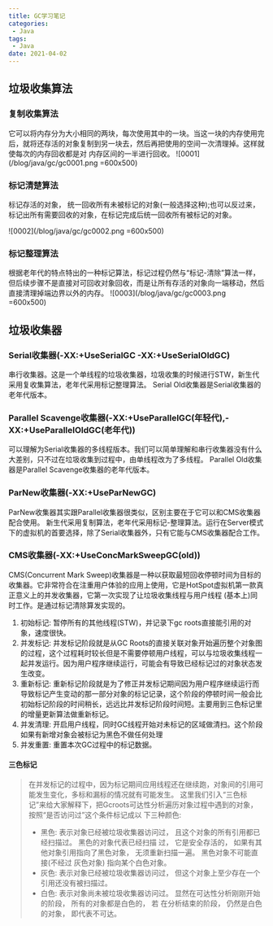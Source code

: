 ```yaml
---
title: GC学习笔记
categories: 
 - Java
tags:
 - Java
date: 2021-04-02
---
```


## 垃圾收集算法
### 复制收集算法
它可以将内存分为大小相同的两块，每次使用其中的一块。当这一块的内存使用完后，就将还存活的对象复制到另一块去，然后再把使用的空间一次清理掉。这样就使每次的内存回收都是对
内存区间的一半进行回收。 
![0001](/blog/java/gc/gc0001.png =600x500)

### 标记清楚算法
标记存活的对象， 统一回收所有未被标记的对象(一般选择这种);也可以反过来，标记出所有需要回收的对象，在标记完成后统一回收所有被标记的对象。 

![0002](/blog/java/gc/gc0002.png =600x500)

### 标记整理算法
根据老年代的特点特出的一种标记算法，标记过程仍然与“标记-清除”算法一样，但后续步骤不是直接对可回收对象回收，而是让所有存活的对象向一端移动，然后直接清理掉端边界以外的内存。 
![0003](/blog/java/gc/gc0003.png =600x500)

## 垃圾收集器
### Serial收集器(-XX:+UseSerialGC -XX:+UseSerialOldGC)
串行收集器。这是一个单线程的垃圾收集器，垃圾收集的时候进行STW，新生代采用复收集算法，老年代采用标记整理算法。 
Serial Old收集器是Serial收集器的老年代版本。

### Parallel Scavenge收集器(-XX:+UseParallelGC(年轻代),-XX:+UseParallelOldGC(老年代))
可以理解为Serial收集器的多线程版本。我们可以简单理解和串行收集器没有什么大差别，只不过在垃圾收集到过程中，由单线程改为了多线程。 
Parallel Old收集器是Parallel Scavenge收集器的老年代版本。

### ParNew收集器(-XX:+UseParNewGC)
ParNew收集器其实跟Parallel收集器很类似，区别主要在于它可以和CMS收集器配合使用。 新生代采用复制算法，老年代采用标记-整理算法。运行在Server模式下的虚拟机的首要选择，除了Serial收集器外，只有它能与CMS收集器配合工作。

### CMS收集器(-XX:+UseConcMarkSweepGC(old))
CMS(Concurrent Mark Sweep)收集器是一种以获取最短回收停顿时间为目标的收集器。它非常符合在注重用户体验的应用上使用，它是HotSpot虚拟机第一款真正意义上的并发收集器，它第一次实现了让垃圾收集线程与用户线程 (基本上)同时工作。是通过标记清除算发实现的。
1. 初始标记: 暂停所有的其他线程(STW)，并记录下gc roots直接能引用的对象，速度很快。
2. 并发标记: 并发标记阶段就是从GC Roots的直接关联对象开始遍历整个对象图的过程，这个过程耗时较长但是不需要停顿用户线程，可以与垃圾收集线程一起并发运行。因为用户程序继续运行，可能会有导致已经标记过的对象状态发生改变。
3. 重新标记: 重新标记阶段就是为了修正并发标记期间因为用户程序继续运行而导致标记产生变动的那一部分对象的标记记录，这个阶段的停顿时间一般会比初始标记阶段的时间稍长，远远比并发标记阶段时间短。主要用到三色标记里的增量更新算法做重新标记。
4. 并发清理: 开启用户线程，同时GC线程开始对未标记的区域做清扫。这个阶段如果有新增对象会被标记为黑色不做任何处理
5. 并发重置: 重置本次GC过程中的标记数据。


#### 三色标记
> 在并发标记的过程中，因为标记期间应用线程还在继续跑，对象间的引用可能发生变化，多标和漏标的情况就有可能发生。 这里我们引入“三色标记”来给大家解释下，把Gcroots可达性分析遍历对象过程中遇到的对象， 按照“是否访问过”这个条件标记成以 下三种颜色:
> * 黑色: 表示对象已经被垃圾收集器访问过， 且这个对象的所有引用都已经扫描过。 黑色的对象代表已经扫描 过， 它是安全存活的， 如果有其他对象引用指向了黑色对象， 无须重新扫描一遍。 黑色对象不可能直接(不经过 灰色对象) 指向某个白色对象。
> * 灰色: 表示对象已经被垃圾收集器访问过， 但这个对象上至少存在一个引用还没有被扫描过。
> * 白色: 表示对象尚未被垃圾收集器访问过。 显然在可达性分析刚刚开始的阶段， 所有的对象都是白色的， 若 在分析结束的阶段， 仍然是白色的对象， 即代表不可达。

